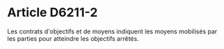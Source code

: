 # Article D6211-2

  
Les contrats d'objectifs et de moyens indiquent les moyens mobilisés par les parties pour atteindre les objectifs arrêtés.